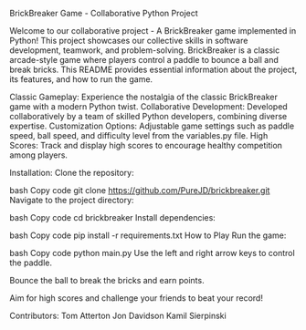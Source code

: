 BrickBreaker Game - Collaborative Python Project

Welcome to our collaborative project - A BrickBreaker game implemented in Python! This project showcases our collective skills in software development, teamwork, and problem-solving. BrickBreaker is a classic arcade-style game where players control a paddle to bounce a ball and break bricks. This README provides essential information about the project, its features, and how to run the game.

Classic Gameplay: Experience the nostalgia of the classic BrickBreaker game with a modern Python twist.
Collaborative Development: Developed collaboratively by a team of skilled Python developers, combining diverse expertise.
Customization Options: Adjustable game settings such as paddle speed, ball speed, and difficulty level from the variables.py file. 
High Scores: Track and display high scores to encourage healthy competition among players.


Installation:
Clone the repository:

bash
Copy code
git clone https://github.com/PureJD/brickbreaker.git
Navigate to the project directory:

bash
Copy code
cd brickbreaker
Install dependencies:

bash
Copy code
pip install -r requirements.txt
How to Play
Run the game:

bash
Copy code
python main.py
Use the left and right arrow keys to control the paddle.

Bounce the ball to break the bricks and earn points.

Aim for high scores and challenge your friends to beat your record!



Contributors:
Tom Atterton 
Jon Davidson
Kamil Sierpinski


